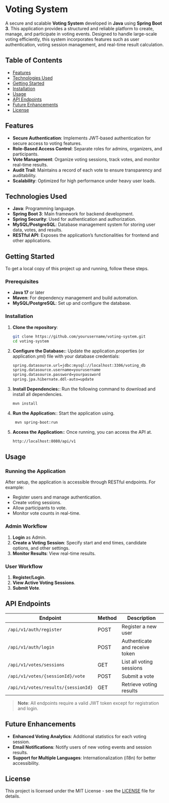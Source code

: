 # Voting System

A secure and scalable **Voting System** developed in **Java** using **Spring Boot 3**. This application provides a structured and reliable platform to create, manage, and participate in voting events. Designed to handle large-scale voting efficiently, this system incorporates features such as user authentication, voting session management, and real-time result calculation.

## Table of Contents
- [Features](#features)
- [Technologies Used](#technologies-used)
- [Getting Started](#getting-started)
- [Installation](#installation)
- [Usage](#usage)
- [API Endpoints](#api-endpoints)
- [Future Enhancements](#future-enhancements)
- [License](#license)

## Features
- **Secure Authentication**: Implements JWT-based authentication for secure access to voting features.
- **Role-Based Access Control**: Separate roles for admins, organizers, and participants.
- **Vote Management**: Organize voting sessions, track votes, and monitor real-time results.
- **Audit Trail**: Maintains a record of each vote to ensure transparency and auditability.
- **Scalability**: Optimized for high performance under heavy user loads.

## Technologies Used
- **Java**: Programming language.
- **Spring Boot 3**: Main framework for backend development.
- **Spring Security**: Used for authentication and authorization.
- **MySQL/PostgreSQL**: Database management system for storing user data, votes, and results.
- **RESTful API**: Exposes the application’s functionalities for frontend and other applications.

## Getting Started
To get a local copy of this project up and running, follow these steps.

### Prerequisites
- **Java 17** or later
- **Maven**: For dependency management and build automation.
- **MySQL/PostgreSQL**: Set up and configure the database.

### Installation
1. **Clone the repository**:
   ```bash
   git clone https://github.com/yourusername/voting-system.git
   cd voting-system
2. **Configure the Database:**:
   Update the application.properties (or application.yml) file with your database credentials:
   ```bash
   spring.datasource.url=jdbc:mysql://localhost:3306/voting_db
   spring.datasource.username=yourusername
   spring.datasource.password=yourpassword
   spring.jpa.hibernate.ddl-auto=update

3. **Install Dependencies:**:
   Run the following command to download and install all dependencies.
   ```bash
   mvn install


4. **Run the Application:**:
   Start the application using.
   ```bash
    mvn spring-boot:run


5. **Access the Application:**:
   Once running, you can access the API at.
   ```bash
   http://localhost:8080/api/v1


## Usage
### Running the Application
After setup, the application is accessible through RESTful endpoints. For example:
- Register users and manage authentication.
- Create voting sessions.
- Allow participants to vote.
- Monitor vote counts in real-time.

### Admin Workflow
1. **Login** as Admin.
2. **Create a Voting Session**: Specify start and end times, candidate options, and other settings.
3. **Monitor Results**: View real-time results.

### User Workflow
1. **Register/Login**.
2. **View Active Voting Sessions**.
3. **Submit Vote**.

## API Endpoints

| Endpoint                          | Method | Description                         |
|-----------------------------------|--------|-------------------------------------|
| `/api/v1/auth/register`           | POST   | Register a new user                |
| `/api/v1/auth/login`              | POST   | Authenticate and receive token      |
| `/api/v1/votes/sessions`          | GET    | List all voting sessions           |
| `/api/v1/votes/{sessionId}/vote`  | POST   | Submit a vote                      |
| `/api/v1/votes/results/{sessionId}`| GET   | Retrieve voting results            |

> **Note**: All endpoints require a valid JWT token except for registration and login.

## Future Enhancements
- **Enhanced Voting Analytics**: Additional statistics for each voting session.
- **Email Notifications**: Notify users of new voting events and session results.
- **Support for Multiple Languages**: Internationalization (i18n) for better accessibility.

## License
This project is licensed under the MIT License - see the [LICENSE](LICENSE) file for details.


